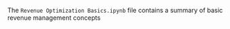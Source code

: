 The `Revenue Optimization Basics.ipynb` file contains a summary of basic revenue management concepts
